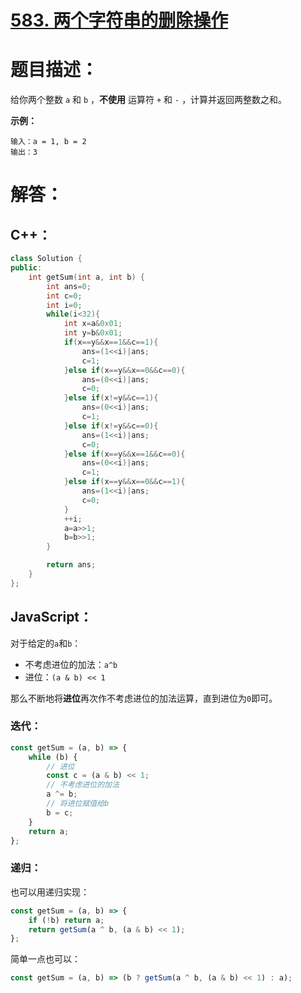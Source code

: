 # [583. 两个字符串的删除操作](https://leetcode-cn.com/problems/delete-operation-for-two-strings/)

# 题目描述：

给你两个整数 `a` 和 `b` ，**不使用** 运算符 `+` 和 `-` ，计算并返回两整数之和。



**示例：**

```
输入：a = 1, b = 2
输出：3
```



# 解答：

## C++：

```cpp
class Solution {
public:
    int getSum(int a, int b) {
        int ans=0;
        int c=0;
        int i=0;
        while(i<32){
            int x=a&0x01;
            int y=b&0x01;
            if(x==y&&x==1&&c==1){
                ans=(1<<i)|ans;
                c=1;
            }else if(x==y&&x==0&&c==0){
                ans=(0<<i)|ans;
                c=0;
            }else if(x!=y&&c==1){
                ans=(0<<i)|ans;
                c=1;
            }else if(x!=y&&c==0){
                ans=(1<<i)|ans;
                c=0;
            }else if(x==y&&x==1&&c==0){
                ans=(0<<i)|ans;
                c=1;
            }else if(x==y&&x==0&&c==1){
                ans=(1<<i)|ans;
                c=0;
            }
            ++i;
            a=a>>1;
            b=b>>1;
        }

        return ans;
    }
};
```



## JavaScript：

对于给定的`a`和`b`：
- 不考虑进位的加法：`a^b`
- 进位：`(a & b) << 1`

那么不断地将**进位**再次作不考虑进位的加法运算，直到进位为`0`即可。

### 迭代：
```javascript
const getSum = (a, b) => {
    while (b) {
        // 进位
        const c = (a & b) << 1;
        // 不考虑进位的加法
        a ^= b;
        // 将进位赋值给b
        b = c;
    }
    return a;
};
```

### 递归：
也可以用递归实现：
```javascript
const getSum = (a, b) => {
    if (!b) return a;
    return getSum(a ^ b, (a & b) << 1);
};
```

简单一点也可以：
```javascript
const getSum = (a, b) => (b ? getSum(a ^ b, (a & b) << 1) : a);
```